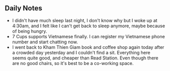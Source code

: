 ## Daily Notes

- I didn't have much sleep last night, I don't know why but I woke up at 4:30am, and I felt like I can't get back to sleep anymore, maybe because of being hungry.
- 7 Cups supports Vietnamese finally. I can register my Vietnamese phone number and start chatting now.
- I went back to Kham Thien Giam book and coffee shop again today after a crowded day yesterday and I couldn't find a sit. Everything here seems quite good, and cheaper than Read Station. Even though there are no good chairs, so it's best to be a co-working space.
